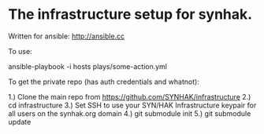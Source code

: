The infrastructure setup for synhak.
==========

Written for ansible: http://ansible.cc

To use:

  ansible-playbook -i hosts plays/some-action.yml

To get the private repo (has auth credentials and whatnot):

1.) Clone the main repo from https://github.com/SYNHAK/infrastructure
2.) cd infrastructure
3.) Set SSH to use your SYN/HAK Infrastructure keypair for all users on the synhak.org domain
4.) git submodule init
5.) git submodule update
